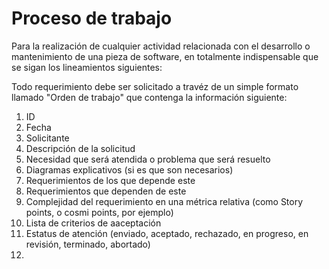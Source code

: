 # Proceso de trabajo

Para la realización de cualquier actividad relacionada con el desarrollo o mantenimiento de una pieza de software, en totalmente indispensable que se sigan los lineamientos siguientes:

Todo requerimiento debe ser solicitado a travéz de un simple formato llamado "Orden de trabajo" que contenga la información siguiente:
1. ID
2. Fecha
3. Solicitante
4. Descripción de la solicitud
5. Necesidad que será atendida o problema que será resuelto
6. Diagramas explicativos (si es que son necesarios)
7. Requerimientos de los que depende este
8. Requerimientos que dependen de este
9. Complejidad del requerimiento en una métrica relativa (como Story points, o cosmi points, por ejemplo)
10. Lista de criterios de aaceptación
11. Estatus de atención (enviado, aceptado, rechazado, en progreso, en revisión, terminado, abortado)
12. 
